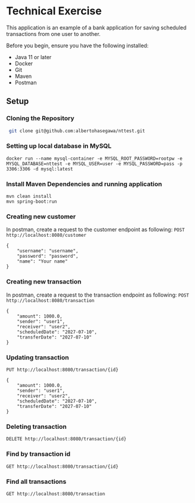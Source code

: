 # Technical Exercise 

This application is an example of a bank application for saving scheduled transactions from one user to another.

Before you begin, ensure you have the following installed:

- Java 11 or later
- Docker
- Git
- Maven
- Postman

## Setup

### Cloning the Repository
```bash
 git clone git@github.com:albertohasegawa/nttest.git
```

### Setting up local database in MySQL
```
docker run --name mysql-container -e MYSQL_ROOT_PASSWORD=rootpw -e MYSQL_DATABASE=nttest -e MYSQL_USER=user -e MYSQL_PASSWORD=pass -p 3306:3306 -d mysql:latest
```

### Install Maven Dependencies and running application
```
mvn clean install
mvn spring-boot:run
```

### Creating new customer
In postman, create a request to the customer endpoint as following:
`POST http://localhost:8080/customer`
```
{
    "username": "username",
    "password": "password",
    "name": "Your name"
}
```
### Creating new transaction
In postman, create a request to the transaction endpoint as following:
`POST http://localhost:8080/transaction`
```
{
    "amount": 1000.0,
    "sender": "user1",
    "receiver": "user2",
    "scheduledDate": "2027-07-10",
    "transferDate": "2027-07-10"
}
```
### Updating transaction
`PUT http://localhost:8080/transaction/{id}`
```
{
    "amount": 1000.0,
    "sender": "user1",
    "receiver": "user2",
    "scheduledDate": "2027-07-10",
    "transferDate": "2027-07-10"
}
```
### Deleting transaction
`DELETE http://localhost:8080/transaction/{id}`
### Find by transaction id
`GET http://localhost:8080/transaction/{id}`
### Find all transactions
`GET http://localhost:8080/transaction`

